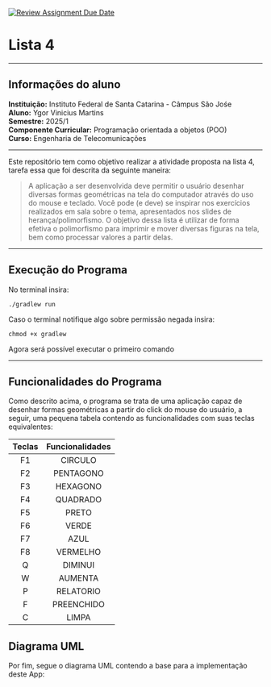 [![Review Assignment Due Date](https://classroom.github.com/assets/deadline-readme-button-22041afd0340ce965d47ae6ef1cefeee28c7c493a6346c4f15d667ab976d596c.svg)](https://classroom.github.com/a/14jV-K72)

# Lista 4

---

## Informações do aluno
**Instituição:** Instituto Federal de Santa Catarina - Câmpus São Jośe  
**Aluno:** Ygor Vinicius Martins                                        
**Semestre:** 2025/1    
**Componente Curricular:** Programação orientada a objetos (POO)        
**Curso:** Engenharia de Telecomunicações

---

Este repositório tem como objetivo realizar a atividade proposta na lista 4, tarefa essa
que foi descrita da seguinte maneira:

>A aplicação a ser desenvolvida deve permitir o usuário desenhar diversas formas geométricas na tela do
computador através do uso do mouse e teclado. Você pode (e deve) se inspirar nos exercícios realizados em
sala sobre o tema, apresentados nos slides de herança/polimorfismo. O objetivo dessa lista é utilizar de forma
efetiva o polimorfismo para imprimir e mover diversas figuras na tela, bem como processar valores a partir
delas.

--- 

## Execução do Programa  

No terminal insira:

    ./gradlew run

Caso o terminal notifique algo sobre permissão negada insira:

    chmod +x gradlew

Agora será possível executar o primeiro comando

---

## Funcionalidades do Programa

Como descrito acima, o programa se trata de uma aplicação capaz de desenhar formas geométricas
a partir do click do mouse do usuário, a seguir, uma pequena tabela contendo as funcionalidades com
suas teclas equivalentes:  

| Teclas | Funcionalidades |
|:------:|:---------------:|
|   F1   |     CIRCULO     |
|   F2   |    PENTAGONO    |
|   F3   |    HEXAGONO     |
|   F4   |    QUADRADO     |
|   F5   |      PRETO      |
|   F6   |      VERDE      |
|   F7   |      AZUL       |
|   F8   |    VERMELHO     |
|   Q    |     DIMINUI     |        
|   W    |     AUMENTA     |
|   P    |    RELATORIO    |
|   F    |   PREENCHIDO    |
|   C    |      LIMPA      |


## Diagrama UML

Por fim, segue o diagrama UML contendo a base para a implementação deste App:

